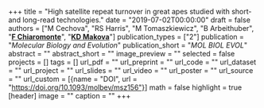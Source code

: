+++
title = "High satellite repeat turnover in great apes studied with short- and long-read technologies."
date = "2019-07-02T00:00:00"
draft = false
authors = ["M Cechova", "RS Harris", "M Tomaszkiewicz", "B Arbeithuber", "[__F Chiaromonte__](http://sites.psu.edu/chiaromonte)", "[__KD Makova__](http://www.bx.psu.edu/makova_lab)"]
publication_types = ["2"]
publication = "_Molecular Biology and Evolution_"
publication_short = "_MOL BIOL EVOL_"
abstract = ""
abstract_short = ""
image_preview = ""
selected = false
projects = []
tags = []
url_pdf = ""
url_preprint = ""
url_code = ""
url_dataset = ""
url_project = ""
url_slides = ""
url_video = ""
url_poster = ""
url_source = ""
url_custom = [{name = "DOI", url = "https://doi.org/10.1093/molbev/msz156"}]
math = false
highlight = true
[header]
image = ""
caption = ""
+++
